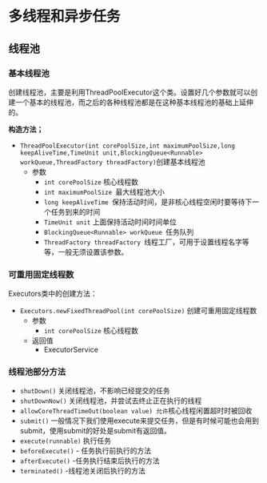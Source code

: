 # 多线程和异步任务

## 线程池

### 基本线程池

创建线程池，主要是利用ThreadPoolExecutor这个类。设置好几个参数就可以创建一个基本的线程池，而之后的各种线程池都是在这种基本线程池的基础上延伸的。

**构造方法；**

- `ThreadPoolExecutor(int corePoolSize,int maximumPoolSize,long keepAliveTime,TimeUnit unit,BlockingQueue<Runnable> workQueue,ThreadFactory threadFactory)`创建基本线程池
  - 参数
    - `int corePoolSize` 核心线程数
    - `int maximumPoolSize `最大线程池大小
    - `long keepAliveTime `保持活动时间，是非核心线程空闲时要等待下一个任务到来的时间
    - `TimeUnit unit` 上面保持活动时间时间单位
    - `BlockingQueue<Runnable> workQueue `任务队列
    - `ThreadFactory threadFactory `线程工厂，可用于设置线程名字等等，一般无须设置该参数。

### 可重用固定线程数

Executors类中的创建方法：

- `Executors.newFixedThreadPool(int corePoolSize)` 创建可重用固定线程数
  - 参数
    - `int corePoolSize` 核心线程数
  - 返回值
    - ExecutorService

### 线程池部分方法

- `shutDown()` 关闭线程池，不影响已经提交的任务
- `shutDownNow()` 关闭线程池，并尝试去终止正在执行的线程
- `allowCoreThreadTimeOut(boolean value) 允许`核心线程闲置超时时被回收
- `submit()` 一般情况下我们使用execute来提交任务，但是有时候可能也会用到submit，使用submit的好处是submit有返回值。
- `execute(runnable)` 执行任务
- `beforeExecute()` - 任务执行前执行的方法
- `afterExecute()` -任务执行结束后执行的方法
- `terminated()` -线程池关闭后执行的方法